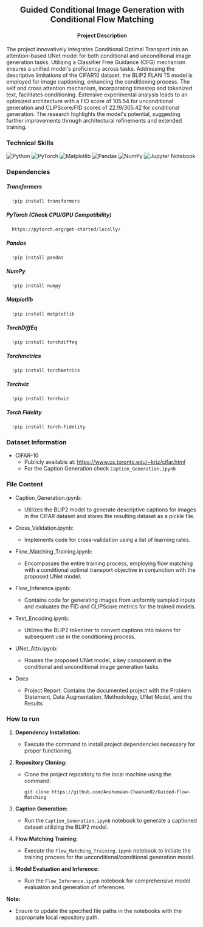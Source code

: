 <h2>
<p align='center'>
Guided Conditional Image Generation with Conditional Flow Matching
</p>
</h2>

<h4 align='center'> Project Description </h4>
The project innovatively integrates Conditional Optimal Transport into an attention-based UNet model for both conditional and unconditional image generation tasks. Utilizing a Classifier Free Guidance (CFG) mechanism ensures a unified model's proficiency across tasks. Addressing the descriptive limitations of the CIFAR10 dataset, the BLIP2 FLAN T5 model is employed for image captioning, enhancing the conditioning process. The self and cross attention mechanism, incorporating timestep and tokenized text, facilitates conditioning. Extensive experimental analysis leads to an optimized architecture with a FID score of 105.54 for unconditional generation and CLIPScore/FID scores of 22.19/305.42 for conditional generation. The research highlights the model's potential, suggesting further improvements through architectural refinements and extended training.

### Technical Skills 
![Python](https://img.shields.io/badge/python-3670A0?style=for-the-badge&logo=python&logoColor=ffdd54)
![PyTorch](https://img.shields.io/badge/PyTorch-%23EE4C2C.svg?style=for-the-badge&logo=PyTorch&logoColor=white)
![Matplotlib](https://img.shields.io/badge/Matplotlib-%23ffffff.svg?style=for-the-badge&logo=Matplotlib&logoColor=black)
![Pandas](https://img.shields.io/badge/pandas-%23150458.svg?style=for-the-badge&logo=pandas&logoColor=white)
![NumPy](https://img.shields.io/badge/numpy-%23013243.svg?style=for-the-badge&logo=numpy&logoColor=white)
![Jupyter Notebook](https://img.shields.io/badge/jupyter-%23FA0F00.svg?style=for-the-badge&logo=jupyter&logoColor=white)
<br>

### Dependencies
##### Transformers
      !pip install transformers
##### PyTorch (Check CPU/GPU Compatibility)
      https://pytorch.org/get-started/locally/
##### Pandas
      !pip install pandas
##### NumPy
      !pip install numpy
##### Matplotlib
      !pip install matplotlib
##### TorchDiffEq
      !pip install torchdiffeq
##### Torchmetrics
      !pip install torchmetrics
##### Torchviz
      !pip install torchviz
##### Torch Fidelity
      !pip install torch-fidelity

### Dataset Information
* CIFAR-10
   * Publicly available at: https://www.cs.toronto.edu/~kriz/cifar.html
   * For the Caption Generation check `Caption_Generation.ipynb`
  
### File Content
* Caption_Generation.ipynb:
   - Utilizes the BLIP2 model to generate descriptive captions for images in the CIFAR dataset and stores the resulting dataset as a pickle file.

* Cross_Validation.ipynb:
   - Implements code for cross-validation using a list of learning rates.

* Flow_Matching_Training.ipynb:
   - Encompasses the entire training process, employing flow matching with a conditional optimal transport objective in conjunction with the proposed UNet model.

* Flow_Inference.ipynb:
   - Contains code for generating images from uniformly sampled inputs and evaluates the FID and CLIPScore metrics for the trained models.

* Text_Encoding.ipynb:
   - Utilizes the BLIP2 tokenizer to convert captions into tokens for subsequent use in the conditioning process.

* UNet_Attn.ipynb:
   - Houses the proposed UNet model, a key component in the conditional and unconditional image generation tasks.

* Docs
   * Project Report: Contains the documented project with the Problem Statement, Data Augmentation, Methodology, UNet Model, and the Results

### How to run
1. **Dependency Installation:**
   - Execute the command to install project dependencies necessary for proper functioning.

2. **Repository Cloning:**
   - Clone the project repository to the local machine using the command:
     ```
     git clone https://github.com/Anshumaan-Chauhan02/Guided-Flow-Matching
     ```

3. **Caption Generation:**
   - Run the `Caption_Generation.ipynb` notebook to generate a captioned dataset utilizing the BLIP2 model.

4. **Flow Matching Training:**
   - Execute the `Flow_Matching_Training.ipynb` notebook to initiate the training process for the unconditional/conditional generation model.

5. **Model Evaluation and Inference:**
   - Run the `Flow_Inference.ipynb` notebook for comprehensive model evaluation and generation of inferences.

**Note:**
   - Ensure to update the specified file paths in the notebooks with the appropriate local repository path.
